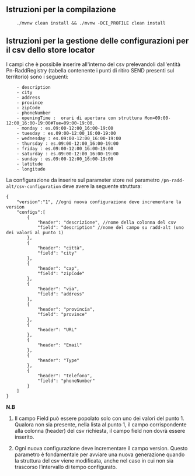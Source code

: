 ## Istruzioni per la compilazione
```
    ./mvnw clean install && ./mvnw -DCI_PROFILE clean install
```

## Istruzioni per la gestione delle configurazioni per il csv dello store locator

I campi che è possibile inserire all'interno del csv prelevandoli dall'entità Pn-RaddRegistry (tabella contenente i punti di ritiro SEND presenti sul territorio) 
sono i seguenti:
```
    - description
    - city
    - address
    - province
    - zipCode
    - phoneNumber
    - openingTime :  orari di apertura con struttura Mon=09:00-12:00_16:00-19:00#Tue=09:00-19:00.
    - monday : es.09:00-12:00_16:00-19:00
    - tuesday : es.09:00-12:00_16:00-19:00
    - wednesday : es.09:00-12:00_16:00-19:00 
    - thursday : es.09:00-12:00_16:00-19:00
    - friday : es.09:00-12:00_16:00-19:00
    - saturday : es.09:00-12:00_16:00-19:00
    - sunday : es.09:00-12:00_16:00-19:00
    - latitude
    - longitude
```

La configurazione da inserire sul parameter store nel parametro `/pn-radd-alt/csv-configuration` deve avere la seguente struttura:
```
{
    "version":"1", //ogni nuova configurazione deve incrementare la version
    "configs":[
        {
            "header": "descrizione", //nome della colonna del csv
            "field": "description" //nome del campo su radd-alt (uno dei valori al punto 1)
        },
        {
            "header": "città",
            "field": "city"
        },
        {
            "header": "cap",
            "field": "zipCode"
        },
        {
            "header": "via",
            "field": "address"
        },
        {
            "header": "provincia",
            "field": "province"
        },
        {
            "header": "URL"
        },
        {
            "header": "Email"
        },
        {
            "header": "Type"
        },
        {
            "header": "telefono",
            "field": "phoneNumber"
        }
    ]
}
```

**N.B**

1. Il campo Field può essere popolato solo con uno dei valori del punto 1.
Qualora non sia presente, nella lista al punto 1, il campo corrispondente alla colonna (header) del csv richiesta, il campo field non dovrà essere inserito.

2. Ogni nuova configurazione deve incrementare il campo version. 
Questo parametro è fondamentale per avviare una nuova generazione quando la struttura del csv viene modificata, 
anche nel caso in cui non sia trascorso l’intervallo di tempo configurato.